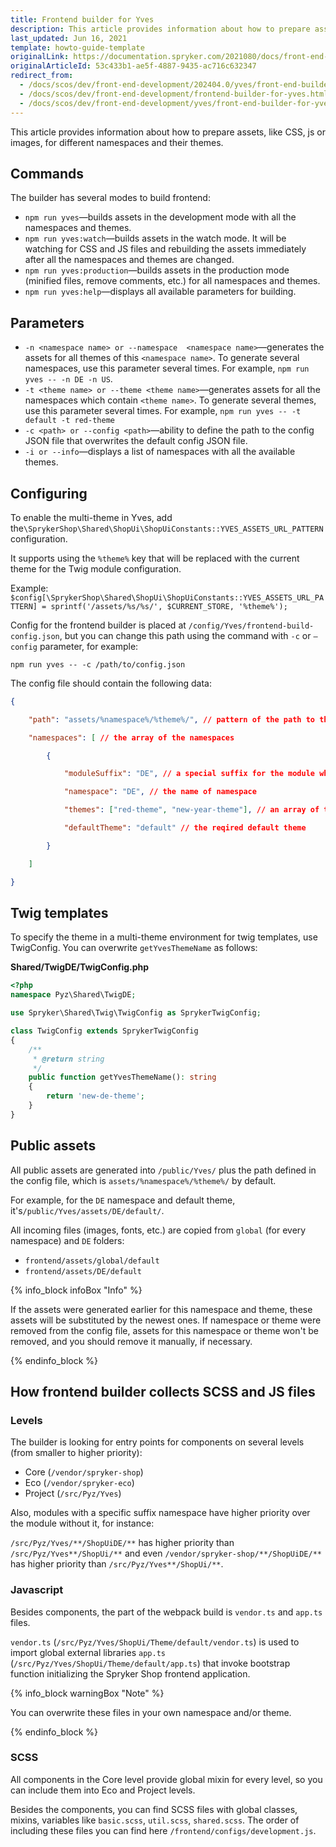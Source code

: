 ```yaml
---
title: Frontend builder for Yves
description: This article provides information about how to prepare assets (CSS, js, images, etc.) for different namespaces and their themes.
last_updated: Jun 16, 2021
template: howto-guide-template
originalLink: https://documentation.spryker.com/2021080/docs/front-end-builder-for-yves
originalArticleId: 53c433b1-ae5f-4887-9435-ac716c632347
redirect_from:
  - /docs/scos/dev/front-end-development/202404.0/yves/front-end-builder-for-yves.html
  - /docs/scos/dev/front-end-development/frontend-builder-for-yves.html
  - /docs/scos/dev/front-end-development/yves/front-end-builder-for-yves.html
---
```


This article provides information about how to prepare assets, like CSS, js or images, for different namespaces and their themes.

## Commands

The builder has several modes to build frontend:

- `npm run yves`—builds assets in the development mode with all the namespaces and themes.
- `npm run yves:watch`—builds assets in the watch mode. It will be watching for CSS and JS files and rebuilding the assets immediately after all the namespaces and themes are changed.
- `npm run yves:production`—builds assets in the production mode (minified files, remove comments, etc.) for all namespaces and themes.
- `npm run yves:help`—displays all available parameters for building.

## Parameters

- `-n <namespace name> or --namespace  <namespace name>`—generates the assets for all themes of this `<namespace name>`. To generate several namespaces, use this parameter several times. For example, `npm run yves -- -n DE -n US`.
- `-t <theme name> or --theme <theme name>`—generates assets for all the namespaces which contain `<theme name>`. To generate several themes, use this parameter several times. For example, `npm run yves -- -t default -t red-theme`
- `-c <path> or --config <path>`—ability to define the path to the config JSON file that overwrites the default config JSON file.
- `-i or --info`—displays a list of namespaces with all the available themes.

## Configuring

To enable the multi-theme in Yves, add the`\SprykerShop\Shared\ShopUi\ShopUiConstants::YVES_ASSETS_URL_PATTERN` configuration.

It supports using the `%theme%` key that will be replaced with the current theme for the Twig module configuration.

Example:
`$config[\SprykerShop\Shared\ShopUi\ShopUiConstants::YVES_ASSETS_URL_PATTERN] = sprintf('/assets/%s/%s/', $CURRENT_STORE, '%theme%');`

Config for the frontend builder is placed at `/config/Yves/frontend-build-config.json`, but you can change this path using the command with `-c` or `–config` parameter, for example:

`npm run yves -- -c /path/to/config.json`

The config file should contain the following data:

```json
{

    "path": "assets/%namespace%/%theme%/", // pattern of the path to the public assets

    "namespaces": [ // the array of the namespaces

        {

            "moduleSuffix": "DE", // a special suffix for the module which will be rendered for the current namespace

            "namespace": "DE", // the name of namespace

            "themes": ["red-theme", "new-year-theme"], // an array of the themes which will be rendered for this namespace, if the additional themes aren't needed - should leave an empty array

            "defaultTheme": "default" // the reqired default theme

        }

    ]

}
```

## Twig templates

To specify the theme in a multi-theme environment for twig templates, use TwigConfig. You can overwrite `getYvesThemeName` as follows:

**Shared/TwigDE/TwigConfig.php**

```php
<?php
namespace Pyz\Shared\TwigDE;

use Spryker\Shared\Twig\TwigConfig as SprykerTwigConfig;

class TwigConfig extends SprykerTwigConfig
{
    /**
     * @return string
     */
    public function getYvesThemeName(): string
    {
        return 'new-de-theme';
    }
}
```

## Public assets

All public assets are generated into `/public/Yves/` plus the path defined in the config file, which is `assets/%namespace%/%theme%/` by default.

For example, for the `DE` namespace and default theme, it's`/public/Yves/assets/DE/default/`.

All incoming files (images, fonts, etc.) are copied from `global` (for every namespace) and `DE` folders:

- `frontend/assets/global/default`
- `frontend/assets/DE/default`

 {% info_block infoBox "Info" %}

If the assets were generated earlier for this namespace and theme, these assets will be substituted by the newest ones. If namespace or theme were removed from the config file, assets for this namespace or theme won't be removed, and you should remove it manually, if necessary.

{% endinfo_block %}

## How frontend builder collects SCSS and JS files

### Levels

The builder is looking for entry points for components on several levels (from smaller to higher priority):

- Core (`/vendor/spryker-shop`)
- Eco (`/vendor/spryker-eco`)
- Project (`/src/Pyz/Yves`)

Also, modules with a specific suffix namespace have higher priority over the module without it, for instance:

`/src/Pyz/Yves/**/ShopUiDE/**` has higher priority than `/src/Pyz/Yves**/ShopUi/**` and even `/vendor/spryker-shop/**/ShopUiDE/**` has higher priority than `/src/Pyz/Yves**/ShopUi/**`.

### Javascript

Besides components, the part of the webpack build is `vendor.ts` and `app.ts` files.

`vendor.ts` (`/src/Pyz/Yves/ShopUi/Theme/default/vendor.ts`) is used to import global external libraries `app.ts` (`/src/Pyz/Yves/ShopUi/Theme/default/app.ts`) that invoke bootstrap function initializing the Spryker Shop frontend application.

{% info_block warningBox "Note" %}

You can overwrite these files in your own namespace and/or theme.

{% endinfo_block %}

### SCSS

All components in the Core level provide global mixin for every level, so you can include them into Eco and Project levels.

Besides the components, you can find SCSS files with global classes, mixins, variables like `basic.scss`, `util.scss`, `shared.scss`. The order of including these files you can find here `/frontend/configs/development.js`.
